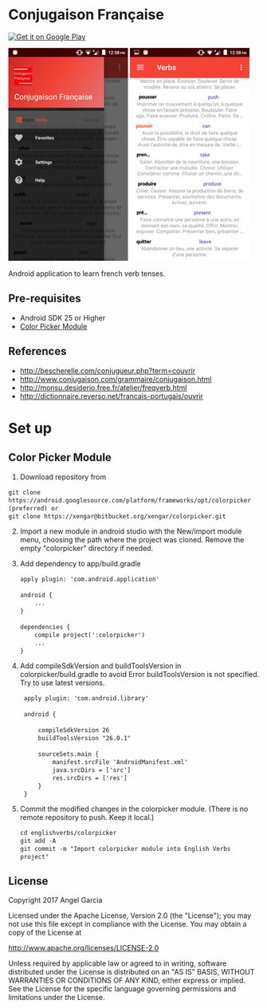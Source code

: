 Conjugaison Française
=====================

<a href='https://play.google.com/store/apps/details?id=com.xengar.android.conjugaisonfrancaise'><img alt='Get it on Google Play' src='https://play.google.com/intl/en_us/badges/images/generic/en_badge_web_generic.png' height=90px/></a>

![Scheme](/readmeImages/Screenshot_20170810-125823.png)
![Scheme](/readmeImages/Screenshot_20170810-125850.png)


Android application to learn french verb tenses.


Pre-requisites
--------------
- Android SDK 25 or Higher
- [Color Picker Module](http://www.materialdoc.com/color-picker/)


References
----------
- http://bescherelle.com/conjugueur.php?term=couvrir
- http://www.conjugaison.com/grammaire/conjugaison.html
- http://monsu.desiderio.free.fr/atelier/freqverb.html
- http://dictionnaire.reverso.net/francais-portugais/ouvrir



# Set up

Color Picker Module
-------------------

1.  Download repository from
  ```
  git clone https://android.googlesource.com/platform/frameworks/opt/colorpicker  (preferred) or
  git clone https://xengar@bitbucket.org/xengar/colorpicker.git
  ```

2. Import a new module in android studio with the New/import module menu,
   choosing the path where the project was cloned.
   Remove the empty "colorpicker" directory if needed.

3. Add dependency to app/build.gradle
   ```
   apply plugin: 'com.android.application'

   android {
       ...
   }

   dependencies {
       compile project(':colorpicker')
       ...
   }
   ```

4. Add compileSdkVersion and buildToolsVersion in colorpicker/build.gradle to avoid
   Error buildToolsVersion is not specified. Try to use latest versions.
   ```
    apply plugin: 'com.android.library'

    android {

        compileSdkVersion 26
        buildToolsVersion "26.0.1"

        sourceSets.main {
            manifest.srcFile 'AndroidManifest.xml'
            java.srcDirs = ['src']
            res.srcDirs = ['res']
        }
    }
   ```

5. Commit the modified changes in the colorpicker module.
   (There is no remote repository to push. Keep it local.)
   ```
   cd englishverbs/colorpicker
   git add -A
   git commit -m "Import colorpicker module into English Verbs project"
   ```

## License

Copyright 2017 Angel Garcia

Licensed under the Apache License, Version 2.0 (the "License"); you may not use this file except in compliance with the License. You may obtain a copy of the License at

http://www.apache.org/licenses/LICENSE-2.0

Unless required by applicable law or agreed to in writing, software distributed under the License is distributed on an "AS IS" BASIS, WITHOUT WARRANTIES OR CONDITIONS OF ANY KIND, either express or implied. See the License for the specific language governing permissions and limitations under the License.



